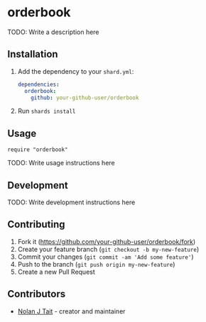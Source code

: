 # orderbook

TODO: Write a description here

## Installation

1. Add the dependency to your `shard.yml`:

   ```yaml
   dependencies:
     orderbook:
       github: your-github-user/orderbook
   ```

2. Run `shards install`

## Usage

```crystal
require "orderbook"
```

TODO: Write usage instructions here

## Development

TODO: Write development instructions here

## Contributing

1. Fork it (<https://github.com/your-github-user/orderbook/fork>)
2. Create your feature branch (`git checkout -b my-new-feature`)
3. Commit your changes (`git commit -am 'Add some feature'`)
4. Push to the branch (`git push origin my-new-feature`)
5. Create a new Pull Request

## Contributors

- [Nolan J Tait](https://github.com/your-github-user) - creator and maintainer
